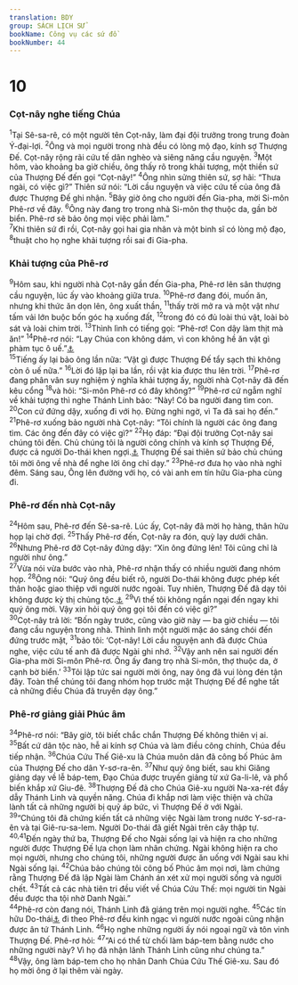 ```yaml
---
translation: BDY
group: SÁCH LỊCH SỬ
bookName: Công vụ các sứ đồ 
bookNumber: 44
---
```


<div class="title"><h1>10</h1><h3>Cọt-nây nghe tiếng Chúa</h3></div>
<span class="verse cong_10_1"><sup>1</sup>Tại Sê-sa-rê, có một người tên Cọt-nây, làm đại đội trưởng trong trung đoàn Ý-đại-lợi. </span>
<span class="verse cong_10_2"><sup>2</sup>Ông và mọi người trong nhà đều có lòng mộ đạo, kính sợ Thượng Đế. Cọt-nây rộng rãi cứu tế dân nghèo và siêng năng cầu nguyện. </span>
<span class="verse cong_10_3"><sup>3</sup>Một hôm, vào khoảng ba giờ chiều, ông thấy rõ trong khải tượng, một thiền sứ của Thượng Đế đến gọi “Cọt-nây!” </span>
<span class="verse cong_10_4"><sup>4</sup>Ông nhìn sửng thiên sứ, sợ hãi: “Thưa ngài, có việc gì?” Thiên sứ nói: “Lời cầu nguyện và việc cứu tế của ông đã được Thượng Đế ghi nhận. </span>
<span class="verse cong_10_5"><sup>5</sup>Bây giờ ông cho người đến Gia-pha, mời Si-môn Phê-rơ về đây. </span>
<span class="verse cong_10_6"><sup>6</sup>Ông này đang trọ trong nhà Si-môn thợ thuộc da, gần bờ biển. Phê-rơ sẽ bảo ông mọi việc phải làm.”<br/></span>
<span class="verse cong_10_7"><sup>7</sup>Khi thiên sứ đi rồi, Cọt-nây gọi hai gia nhân và một binh sĩ có lòng mộ đạo, </span>
<span class="verse cong_10_8"><sup>8</sup>thuật cho họ nghe khải tượng rồi sai đi Gia-pha.</span>
<div class="title"><h3>Khải tượng của Phê-rơ</h3></div>
<span class="verse cong_10_9"><sup>9</sup>Hôm sau, khi người nhà Cọt-nây gần đến Gia-pha, Phê-rơ lên sân thượng cầu nguyện, lúc ấy vào khoảng giữa trưa. </span>
<span class="verse cong_10_10"><sup>10</sup>Phê-rơ đang đói, muốn ăn, nhưng khi thức ăn dọn lên, ông xuất thần, </span>
<span class="verse cong_10_11"><sup>11</sup>thấy trời mở ra và một vật như tấm vải lớn buộc bốn góc hạ xuống đất, </span>
<span class="verse cong_10_12"><sup>12</sup>trong đó có đủ loài thú vật, loài bò sát và loài chim trời.</span>
<span class="verse cong_10_13"><sup>13</sup>Thình lình có tiếng gọi: “Phê-rơ! Con dậy làm thịt mà ăn!” </span>
<span class="verse cong_10_14"><sup>14</sup>Phê-rơ nói: “Lạy Chúa con không dám, vì con không hề ăn vật gì phàm tục ô uế.”<a href="#" data-toggle="tooltip" data-placement="bottom" title="Người Do-thái không bao giờ ăn những động vật này vì cho là ô uế">⚓</a><br/></span>
<span class="verse cong_10_15"><sup>15</sup>Tiếng ấy lại bảo ông lần nữa: “Vật gì được Thượng Đế tẩy sạch thì không còn ô uế nữa.” </span>
<span class="verse cong_10_16"><sup>16</sup>Lời đó lặp lại ba lần, rồi vật kia được thu lên trời. </span>
<span class="verse cong_10_17"><sup>17</sup>Phê-rơ đang phân vân suy nghiệm ý nghĩa khải tượng ấy, người nhà Cọt-nây đã đến kêu cổng </span>
<span class="verse cong_10_18"><sup>18</sup>và hỏi: “Si-môn Phê-rơ có đây không?” </span>
<span class="verse cong_10_19"><sup>19</sup>Phê-rơ cứ ngẫm nghĩ về khải tượng thì nghe Thánh Linh bảo: “Này! Có ba người đang tìm con. </span>
<span class="verse cong_10_20"><sup>20</sup>Con cứ đứng dậy, xuống đi với họ. Đừng nghi ngờ, vì Ta đã sai họ đến.” </span>
<span class="verse cong_10_21"><sup>21</sup>Phê-rơ xuống bảo người nhà Cọt-nây: “Tôi chính là người các ông đang tìm. Các ông đến đây có việc gì?” </span>
<span class="verse cong_10_22"><sup>22</sup>Họ đáp: “Đại đội trưởng Cọt-nây sai chúng tôi đến. Chủ chúng tôi là người công chính và kính sợ Thượng Đế, được cả người Do-thái khen ngợi.<a href="#" data-toggle="tooltip" data-placement="bottom" title="Nt làm chứng tốt">⚓</a> Thượng Đế sai thiên sứ bảo chủ chúng tôi mời ông về nhà để nghe lời ông chỉ dạy.” </span>
<span class="verse cong_10_23"><sup>23</sup>Phê-rơ đưa họ vào nhà nghỉ đêm. Sáng sau, Ông lên đường với họ, có vài anh em tín hữu Gia-pha cùng đi.</span>
<div class="title"><h3>Phê-rơ đến nhà Cọt-nây</h3></div>
<span class="verse cong_10_24"><sup>24</sup>Hôm sau, Phê-rơ đến Sê-sa-rê. Lúc ấy, Cọt-nây đã mời họ hàng, thân hữu họp lại chờ đợi. </span>
<span class="verse cong_10_25"><sup>25</sup>Thấy Phê-rơ đến, Cọt-nây ra đón, quỳ lạy dưới chân. </span>
<span class="verse cong_10_26"><sup>26</sup>Nhưng Phê-rơ đỡ Cọt-nây đứng dậy: “Xin ông đứng lên! Tôi cũng chỉ là người như ông.”<br/></span>
<span class="verse cong_10_27"><sup>27</sup>Vừa nói vừa bước vào nhà, Phê-rơ nhận thấy có nhiều người đang nhóm họp. </span>
<span class="verse cong_10_28"><sup>28</sup>Ông nói: “Quý ông đều biết rõ, người Do-thái không được phép kết thân hoặc giao thiệp với người nước ngoài. Tuy nhiên, Thượng Đế đã dạy tôi không được kỳ thị chủng tộc.<a href="#" data-toggle="tooltip" data-placement="bottom" title="Nt không được gọi người nào là phàm tục,ô uế">⚓</a> </span>
<span class="verse cong_10_29"><sup>29</sup>Vì thế tôi không ngần ngại đến ngay khi quý ông mời. Vậy xin hỏi quý ông gọi tôi đến có việc gì?”<br/></span>
<span class="verse cong_10_30"><sup>30</sup>Cọt-nây trả lời: “Bốn ngày trước, cũng vào giờ này — ba giờ chiều — tôi đang cầu nguyện trong nhà. Thình lình một người mặc áo sáng chói đến đứng trước mặt, </span>
<span class="verse cong_10_31"><sup>31</sup>bảo tôi: ‘Cọt-nây! Lời cầu nguyện anh đã được Chúa nghe, việc cứu tế anh đã được Ngài ghi nhớ. </span>
<span class="verse cong_10_32"><sup>32</sup>Vậy anh nên sai người đến Gia-pha mời Si-môn Phê-rơ. Ông ấy đang trọ nhà Si-môn, thợ thuộc da, ở cạnh bờ biển.’ </span>
<span class="verse cong_10_33"><sup>33</sup>Tôi lập tức sai người mời ông, nay ông đã vui lòng đén tận đây. Toàn thể chúng tôi đang nhóm họp trước mặt Thượng Đế để nghe tất cả những điều Chúa đã truyền dạy ông.”</span>
<div class="title"><h3>Phê-rơ giảng giải Phúc âm</h3></div>
<span class="verse cong_10_34"><sup>34</sup>Phê-rơ nói: “Bây giờ, tôi biết chắc chắn Thượng Đế không thiên vị ai.</span>
<span class="verse cong_10_35"><sup>35</sup>Bất cứ dân tộc nào, hễ ai kính sợ Chúa và làm điều công chính, Chúa đều tiếp nhận. </span>
<span class="verse cong_10_36"><sup>36</sup>Chúa Cứu Thế Giê-xu là Chúa muôn dân đã công bố Phúc âm của Thượng Đế cho dân Y-sơ-ra-ên. </span>
<span class="verse cong_10_37"><sup>37</sup>Như quý ông biết, sau khi Giăng giảng dạy về lễ báp-tem, Đạo Chúa được truyền giảng từ xứ Ga-li-lê, và phổ biến khắp xứ Giu-đê. </span>
<span class="verse cong_10_38"><sup>38</sup>Thượng Đế đã cho Chúa Giê-xu người Na-xa-rét đầy dẫy Thánh Linh và quyền năng. Chúa đi khắp nơi làm việc thiện và chữa lành tất cả những người bị quỷ áp bức, vì Thượng Đế ở với Ngài.<br/></span>
<span class="verse cong_10_39"><sup>39</sup>“Chúng tôi đã chứng kiến tất cả những việc Ngài làm trong nước Y-sơ-ra-ên và tại Giê-ru-sa-lem. Người Do-thái đã giết Ngài trên cây thập tự. </span>
<span class="verse cong_10_40 cong_10_41"><sup>40,41</sup>Đến ngày thứ ba, Thượng Đế cho Ngài sống lại và hiện ra cho những người được Thượng Đế lựa chọn làm nhân chứng. Ngài không hiện ra cho mọi người, nhưng cho chúng tôi, những người được ăn uống với Ngài sau khi Ngài sống lại. </span>
<span class="verse cong_10_42"><sup>42</sup>Chúa bảo chúng tôi công bố Phúc âm mọi nơi, làm chứng rằng Thượng Đế đã lập Ngài làm Chánh án xét xử mọi người sống và người chết. </span>
<span class="verse cong_10_43"><sup>43</sup>Tất cả các nhà tiên tri đều viết về Chúa Cứu Thế: mọi người tin Ngài đều được tha tội nhờ Danh Ngài.”<br/></span>
<span class="verse cong_10_44"><sup>44</sup>Phê-rơ còn đang nói, Thánh Linh đã giáng trên mọi người nghe. </span>
<span class="verse cong_10_45"><sup>45</sup>Các tín hữu Do-thái<a href="#" data-toggle="tooltip" data-placement="bottom" title="Nt những người chịu cắt bì">⚓</a> đi theo Phê-rơ đều kinh ngạc vì người nước ngoài cũng nhận được ân tứ Thánh Linh. </span>
<span class="verse cong_10_46"><sup>46</sup>Họ nghe những người ấy nói ngoại ngữ và tôn vinh Thượng Đế. Phê-rơ hỏi: </span>
<span class="verse cong_10_47"><sup>47</sup>“Ai có thể từ chối làm báp-tem bằng nước cho những người này? Vì họ đã nhận lãnh Thánh Linh cũng như chúng ta.” </span>
<span class="verse cong_10_48"><sup>48</sup>Vậy, ông làm báp-tem cho họ nhân Danh Chúa Cứu Thế Giê-xu. Sau đó họ mời ông ở lại thêm vài ngày.</span>
